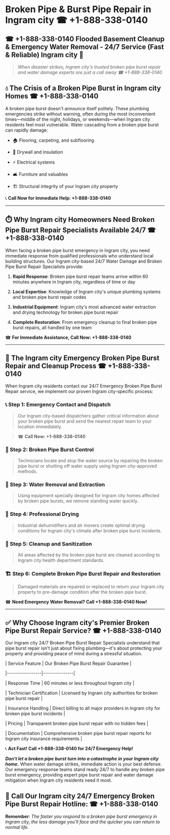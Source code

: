 # Broken Pipe & Burst Pipe Repair in Ingram city ☎ +1-888-338-0140  
## ☎ +1-888-338-0140 Flooded Basement Cleanup & Emergency Water Removal - 24/7 Service (Fast & Reliable) Ingram city 🚨  

> *When disaster strikes, Ingram city's trusted broken pipe burst repair and water damage experts are just a call away ☎ +1-888-338-0140*  

## 💧 The Crisis of a Broken Pipe Burst in Ingram city Homes ☎ +1-888-338-0140  

A broken pipe burst doesn't announce itself politely. These plumbing emergencies strike without warning, often during the most inconvenient times—middle of the night, holidays, or weekends—when Ingram city residents feel most vulnerable. Water cascading from a broken pipe burst can rapidly damage:  

* 🏠 Flooring, carpeting, and subflooring  
* 🧱 Drywall and insulation  
* ⚡ Electrical systems  
* 🛋️ Furniture and valuables  
* 🏗️ Structural integrity of your Ingram city property  

📞 **Call Now for Immediate Help: +1-888-338-0140**  

---  

## ⏱️ Why Ingram city Homeowners Need Broken Pipe Burst Repair Specialists Available 24/7 ☎ +1-888-338-0140  

When facing a broken pipe burst emergency in Ingram city, you need immediate response from qualified professionals who understand local building structures. Our Ingram city-based 24/7 Water Damage and Broken Pipe Burst Repair Specialists provide:  

1. **Rapid Response**: Broken pipe burst repair teams arrive within 60 minutes anywhere in Ingram city, regardless of time or day  
2. **Local Expertise**: Knowledge of Ingram city's unique plumbing systems and broken pipe burst repair codes  
3. **Industrial Equipment**: Ingram city's most advanced water extraction and drying technology for broken pipe burst repair  
4. **Complete Restoration**: From emergency cleanup to final broken pipe burst repairs, all handled by one team  

☎ **For Immediate Assistance, Call Now: +1-888-338-0140**  

---  

## 🔧 The Ingram city Emergency Broken Pipe Burst Repair and Cleanup Process ☎ +1-888-338-0140  

When Ingram city residents contact our 24/7 Emergency Broken Pipe Burst Repair service, we implement our proven Ingram city-specific process:  

### 📞 Step 1: Emergency Contact and Dispatch  
> Our Ingram city-based dispatchers gather critical information about your broken pipe burst and send the nearest repair team to your location immediately.  
> ☎ **Call Now: +1-888-338-0140**  

### 🚿 Step 2: Broken Pipe Burst Control  
> Technicians locate and stop the water source by repairing the broken pipe burst or shutting off water supply using Ingram city-approved methods.  

### 🌊 Step 3: Water Removal and Extraction  
> Using equipment specially designed for Ingram city homes affected by broken pipe bursts, we remove standing water quickly.  

### 💨 Step 4: Professional Drying  
> Industrial dehumidifiers and air movers create optimal drying conditions for Ingram city's climate after broken pipe burst incidents.  

### 🧼 Step 5: Cleanup and Sanitization  
> All areas affected by the broken pipe burst are cleaned according to Ingram city health department standards.  

### 🏗️ Step 6: Complete Broken Pipe Burst Repair and Restoration  
> Damaged materials are repaired or replaced to return your Ingram city property to pre-damage condition after the broken pipe burst.  

☎ **Need Emergency Water Removal? Call +1-888-338-0140 Now!**  

---  

## ✅ Why Choose Ingram city's Premier Broken Pipe Burst Repair Service? ☎ +1-888-338-0140  

Our Ingram city 24/7 Broken Pipe Burst Repair Specialists understand that pipe burst repair isn't just about fixing plumbing—it's about protecting your property and providing peace of mind during a stressful situation.  

| Service Feature | Our Broken Pipe Burst Repair Guarantee |  
|-----------------|---------------|  
| Response Time | 60 minutes or less throughout Ingram city |  
| Technician Certification | Licensed by Ingram city authorities for broken pipe burst repair |  
| Insurance Handling | Direct billing to all major providers in Ingram city for broken pipe burst incidents |  
| Pricing | Transparent broken pipe burst repair with no hidden fees |  
| Documentation | Comprehensive broken pipe burst repair reports for Ingram city insurance requirements |  

📞 **Act Fast! Call +1-888-338-0140 for 24/7 Emergency Help!**  

***Don't let a broken pipe burst turn into a catastrophe in your Ingram city home.*** When water damage strikes, immediate action is your best defense. Our emergency response teams stand ready 24/7 to handle any broken pipe burst emergency, providing expert pipe burst repair and water damage mitigation when Ingram city residents need it most.  

## 📱 Call Our Ingram city 24/7 Emergency Broken Pipe Burst Repair Hotline: ☎ +1-888-338-0140  

**Remember**: *The faster you respond to a broken pipe burst emergency in Ingram city, the less damage you'll face and the quicker you can return to normal life.*